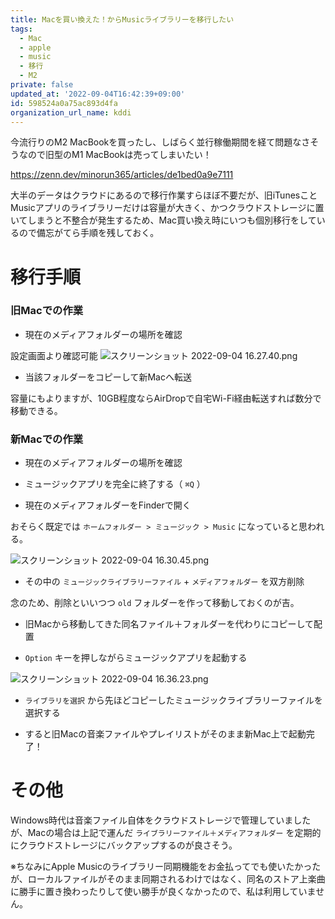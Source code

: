 ```yaml
---
title: Macを買い換えた！からMusicライブラリーを移行したい
tags:
  - Mac
  - apple
  - music
  - 移行
  - M2
private: false
updated_at: '2022-09-04T16:42:39+09:00'
id: 598524a0a75ac893d4fa
organization_url_name: kddi
---
```

今流行りのM2 MacBookを買ったし、しばらく並行稼働期間を経て問題なさそうなので旧型のM1 MacBookは売ってしまいたい！

https://zenn.dev/minorun365/articles/de1bed0a9e7111

大半のデータはクラウドにあるので移行作業すらほぼ不要だが、旧iTunesことMusicアプリのライブラリーだけは容量が大きく、かつクラウドストレージに置いてしまうと不整合が発生するため、Mac買い換え時にいつも個別移行をしているので備忘がてら手順を残しておく。

# 移行手順

### 旧Macでの作業

- 現在のメディアフォルダーの場所を確認

設定画面より確認可能
![スクリーンショット 2022-09-04 16.27.40.png](https://qiita-image-store.s3.ap-northeast-1.amazonaws.com/0/1633856/215539aa-cf77-1e71-0eb2-36ea96a434b3.png)

- 当該フォルダーをコピーして新Macへ転送

容量にもよりますが、10GB程度ならAirDropで自宅Wi-Fi経由転送すれば数分で移動できる。

### 新Macでの作業

- 現在のメディアフォルダーの場所を確認

- ミュージックアプリを完全に終了する（ `⌘Q` ）

- 現在のメディアフォルダーをFinderで開く

おそらく既定では `ホームフォルダー > ミュージック > Music` になっていると思われる。

![スクリーンショット 2022-09-04 16.30.45.png](https://qiita-image-store.s3.ap-northeast-1.amazonaws.com/0/1633856/6d06c0a0-bbc9-7134-05dc-a54fe293cbf0.png)

- その中の `ミュージックライブラリーファイル` + `メディアフォルダー` を双方削除

念のため、削除といいつつ `old` フォルダーを作って移動しておくのが吉。

- 旧Macから移動してきた同名ファイル＋フォルダーを代わりにコピーして配置

- `Option` キーを押しながらミュージックアプリを起動する

![スクリーンショット 2022-09-04 16.36.23.png](https://qiita-image-store.s3.ap-northeast-1.amazonaws.com/0/1633856/4d512d1a-0e15-eeb9-51a1-0e4d7be9106e.png)

- `ライブラリを選択` から先ほどコピーしたミュージックライブラリーファイルを選択する

- すると旧Macの音楽ファイルやプレイリストがそのまま新Mac上で起動完了！


# その他
Windows時代は音楽ファイル自体をクラウドストレージで管理していましたが、Macの場合は上記で運んだ `ライブラリーファイル＋メディアフォルダー` を定期的にクラウドストレージにバックアップするのが良さそう。

※ちなみにApple Musicのライブラリー同期機能をお金払ってでも使いたかったが、ローカルファイルがそのまま同期されるわけではなく、同名のストア上楽曲に勝手に置き換わったりして使い勝手が良くなかったので、私は利用していません。

